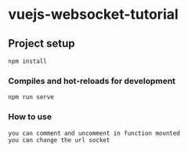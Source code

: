 # vuejs-websocket-tutorial

## Project setup
```
npm install
```

### Compiles and hot-reloads for development
```
npm run serve
```

### How to use
```
you can comment and uncomment in function mounted
you can change the url socket
```